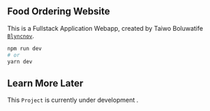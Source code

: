 ## Food Ordering Website

This is a Fullstack Application Webapp, created by Taiwo Boluwatife [`Blyncnov`](https://blyncnov.com/).

```bash
npm run dev
# or
yarn dev
```

## Learn More Later

This `Project` is currently under development .